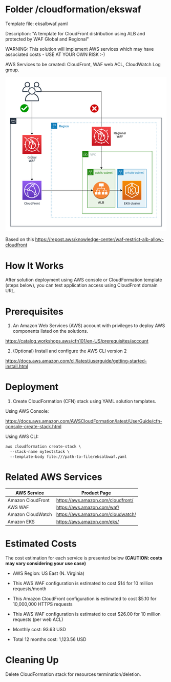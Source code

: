# Folder /cloudformation/ekswaf

Template file: eksalbwaf.yaml

Description: "A template for CloudFront distribution using ALB and protected by WAF Global and Regional"

WARNING: This solution will implement AWS services which may have associated costs - USE AT YOUR OWN RISK :-)

AWS Services to be created: CloudFront, WAF web ACL, CloudWatch Log group.

![Alt text](./diagrams/eks-waf.png?raw=true "Diagram Image")

Based on this https://repost.aws/knowledge-center/waf-restrict-alb-allow-cloudfront

# How It Works

After solution deployment using AWS console or CloudFormation template (steps below), you can test application access using CloudFront domain URL.

# Prerequisites

1) An Amazon Web Services (AWS) account with privileges to deploy AWS components listed on the solutions.

https://catalog.workshops.aws/cfn101/en-US/prerequisites/account

2) (Optional) Install and configure the AWS CLI version 2 

https://docs.aws.amazon.com/cli/latest/userguide/getting-started-install.html

# Deployment


1) Create CloudFormation (CFN) stack using YAML solution templates.

Using AWS Console:

https://docs.aws.amazon.com/AWSCloudFormation/latest/UserGuide/cfn-console-create-stack.html


Using AWS CLI:

```
aws cloudformation create-stack \
  --stack-name myteststack \
  --template-body file:///path-to-file/eksalbwaf.yaml
```

# Related AWS Services

| AWS Service  | Product Page |
| ------------- | ------------- |
| Amazon CloudFront| https://aws.amazon.com/cloudfront/ |
| AWS WAF | https://aws.amazon.com/waf/|
| Amazon CloudWatch| https://aws.amazon.com/cloudwatch/ |
| Amazon EKS  | https://aws.amazon.com/eks/ |



# Estimated Costs

The cost estimation for each service is presented below **(CAUTION: costs may vary considering your use case)**

- AWS Region: US East (N. Virginia)

- This AWS WAF configuration is estimated to cost $14 for 10 million requests/month

- This Amazon CloudFront configuration is estimated to cost $5.10 for 10,000,000 HTTPS requests

- This AWS WAF configuration is estimated to cost $26.00 for 10 million requests (per web ACL)

- Monthly cost: 93.63 USD

- Total 12 months cost: 1,123.56 USD



# Cleaning Up

Delete CloudFormation stack for resources termination/deletion.


